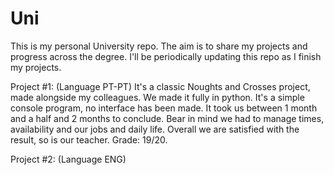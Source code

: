 # Uni

This is my personal University repo. The aim is to share my projects and progress across the degree. 
I'll be periodically updating this repo as I finish my projects.

Project #1: (Language PT-PT)
  It's a classic Noughts and Crosses project, made alongside my colleagues.
  We made it fully in python.
  It's a simple console program, no interface has been made.
  It took us between 1 month and a half and 2 months to conclude. Bear in mind we had to manage times, availability and our jobs and daily life.
  Overall we are satisfied with the result, so is our teacher.
  Grade: 19/20.

Project #2: (Language ENG)
  
